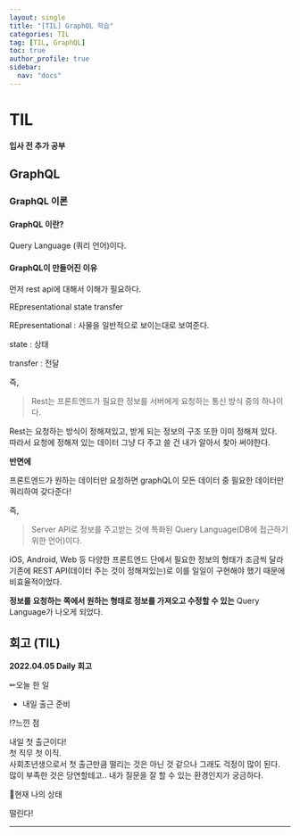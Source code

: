 ```yaml
---
layout: single
title: "[TIL] GraphQL 학습"
categories: TIL
tag: [TIL, GraphQL]
toc: true
author_profile: true
sidebar:
  nav: "docs"
---
```


# TIL

**입사 전 추가 공부**

## GraphQL

### GraphQL 이론

#### GraphQL 이란?

Query Language (쿼리 언어)이다.

#### GraphQL이 만들어진 이유

먼저 rest api에 대해서 이해가 필요하다.

REpresentational state transfer

REpresentational : 사물을 일반적으로 보이는대로 보여준다.

state : 상태

transfer : 전달

즉,

> Rest는 프론트엔드가 필요한 정보를 서버에게 요청하는 통신 방식 중의 하나이다.

Rest는 요청하는 방식이 정해져있고, 받게 되는 정보의 구조 또한 이미 정해져 있다.  
따라서 요청에 정해져 있는 데이터 그냥 다 주고 쓸 건 내가 알아서 찾아 써야한다.

**반면에**

프론트엔드가 원하는 데이터만 요청하면 graphQL이 모든 데이터 중 필요한 데이터만 쿼리하여 갖다준다!

즉,

> Server API로 정보를 주고받는 것에 특화된 Query Language(DB에 접근하기 위한 언어)이다.

iOS, Android, Web 등 다양한 프론트엔드 단에서 필요한 정보의 형태가 조금씩 달라  
기존에 REST API(데이터 주는 것이 정해져있는)로 이를 일일이 구현해야 했기 때문에 비효율적이었다.

**정보를 요청하는 쪽에서 원하는 형태로 정보를 가져오고 수정할 수 있는** Query Language가 나오게 되었다.

## 회고 (TIL)

**2022.04.05 Daily 회고**

✏오늘 한 일

- 내일 출근 준비

⁉느낀 점

내일 첫 출근이다!  
첫 직무 첫 이직.  
사회초년생으로서 첫 출근만큼 떨리는 것은 아닌 것 같으나 그래도 걱정이 많이 된다.  
많이 부족한 것은 당연할테고.. 내가 질문을 잘 할 수 있는 환경인지가 궁금하다.

🎃현재 나의 상태

떨린다!

<hr>
